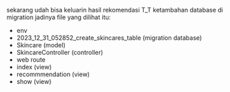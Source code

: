 sekarang udah bisa keluarin hasil rekomendasi T_T
ketambahan database di migration
jadinya file yang dilihat itu:
- env
- 2023_12_31_052852_create_skincares_table (migration database)
- Skincare (model)
- SkincareController (controller)
- web route
- index (view)
- recommmendation (view)
- show (view)
